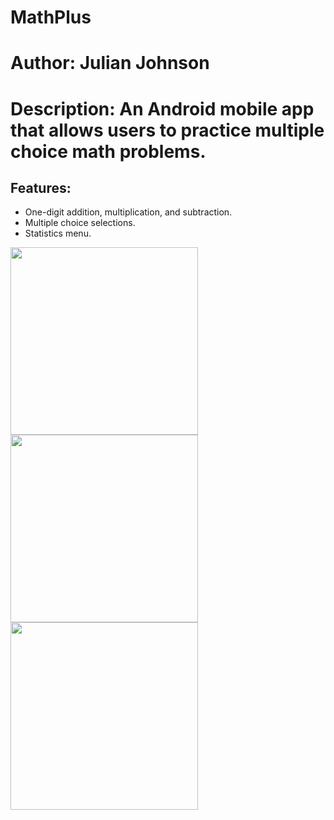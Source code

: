 # MathPlus
# Author: Julian Johnson
# Description: An Android mobile app that allows users to practice multiple choice math problems.

## Features:
- One-digit addition, multiplication, and subtraction.
- Multiple choice selections.
- Statistics menu.

<img src="https://github.com/julianjohnson10/MathPlus/assets/101589828/320e13f2-a027-4f82-b125-a1f5c67adfe5" width="300">

<img src="https://github.com/julianjohnson10/MathPlus/assets/101589828/5b91c18b-f459-4393-b599-acbcb0deea80" width="300">

<img src="https://github.com/julianjohnson10/MathPlus/assets/101589828/fcf877e9-a2cd-4150-bdaf-12e7f3309f73" width="300">
